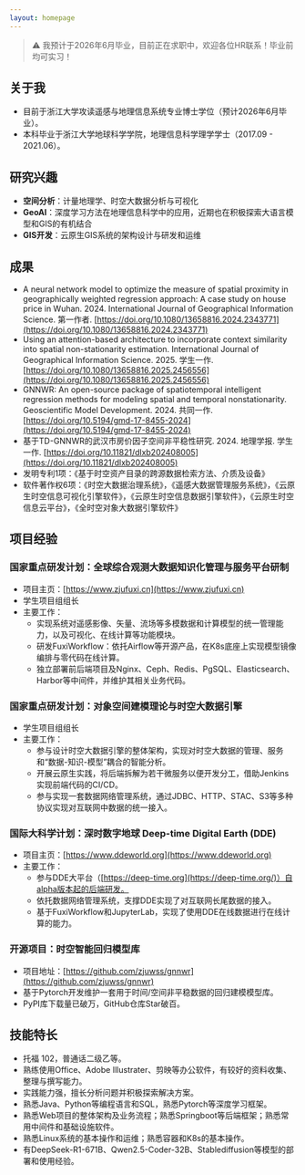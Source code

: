 ```yaml
---
layout: homepage
---
```

> ⚠ 我预计于2026年6月毕业，目前正在求职中，欢迎各位HR联系！毕业前均可实习！

## 关于我

- 目前于浙江大学攻读遥感与地理信息系统专业博士学位（预计2026年6月毕业）。
- 本科毕业于浙江大学地球科学学院，地理信息科学理学学士（2017.09 - 2021.06）。

## 研究兴趣

- **空间分析**：计量地理学、时空大数据分析与可视化
- **GeoAI**：深度学习方法在地理信息科学中的应用，近期也在积极探索大语言模型和GIS的有机结合
- **GIS开发**：云原生GIS系统的架构设计与研发和运维

## 成果

- A neural network model to optimize the measure of spatial proximity in geographically weighted regression approach: A case study on house price in Wuhan. 2024. International Journal of Geographical Information Science. 第一作者. [https://doi.org/10.1080/13658816.2024.2343771](https://doi.org/10.1080/13658816.2024.2343771)
- Using an attention-based architecture to incorporate context similarity into spatial non-stationarity estimation. International Journal of Geographical Information Science. 2025. 学生一作. [https://doi.org/10.1080/13658816.2025.2456556](https://doi.org/10.1080/13658816.2025.2456556)
- GNNWR: An open-source package of spatiotemporal intelligent regression methods for modeling spatial and temporal nonstationarity. Geoscientific Model Development. 2024. 共同一作. [https://doi.org/10.5194/gmd-17-8455-2024](https://doi.org/10.5194/gmd-17-8455-2024)
- 基于TD-GNNWR的武汉市房价因子空间非平稳性研究. 2024. 地理学报. 学生一作. [https://doi.org/10.11821/dlxb202408005](https://doi.org/10.11821/dlxb202408005)
- 发明专利1项：《基于时空资产目录的跨源数据检索方法、介质及设备》
- 软件著作权6项：《时空大数据治理系统》，《遥感大数据管理服务系统》，《云原生时空信息可视化引擎软件》，《云原生时空信息数据引擎软件》，《云原生时空信息云平台》，《全时空对象大数据引擎软件》

## 项目经验  

### 国家重点研发计划：全球综合观测大数据知识化管理与服务平台研制

- 项目主页：[https://www.zjufuxi.cn](https://www.zjufuxi.cn)
- 学生项目组组长
- 主要工作：
    - 实现系统对遥感影像、矢量、流场等多模数据和计算模型的统一管理能力，以及可视化、在线计算等功能模块。
    - 研发FuxiWorkflow：依托Airflow等开源产品，在K8s底座上实现模型镜像编排与零代码在线计算。
    - 独立部署前后端项目及Nginx、Ceph、Redis、PgSQL、Elasticsearch、Harbor等中间件，并维护其相关业务代码。

### 国家重点研发计划：对象空间建模理论与时空大数据引擎 

- 学生项目组组长
- 主要工作：
    - 参与设计时空大数据引擎的整体架构，实现对时空大数据的管理、服务和“数据-知识-模型”耦合的智能分析。
    - 开展云原生实践，将后端拆解为若干微服务以便开发分工，借助Jenkins实现前端代码的CI/CD。
    - 参与实现一套数据网络管理系统，通过JDBC、HTTP、STAC、S3等多种协议实现对互联网中数据的统一接入。


### 国际大科学计划：深时数字地球 Deep-time Digital Earth (DDE)

- 项目主页：[https://www.ddeworld.org](https://www.ddeworld.org)
- 主要工作：
    - 参与DDE大平台（[https://deep-time.org](https://deep-time.org/)）自alpha版本起的后端研发。
    - 依托数据网络管理系统，支撑DDE实现了对互联网长尾数据的接入。
    - 基于FuxiWorkflow和JupyterLab，实现了使用DDE在线数据进行在线计算的能力。

### 开源项目：时空智能回归模型库

- 项目地址：[https://github.com/zjuwss/gnnwr](https://github.com/zjuwss/gnnwr)
- 基于Pytorch开发维护一套用于时间/空间非平稳数据的回归建模模型库。
- PyPI库下载量已破万，GitHub仓库Star破百。

## 技能特长

- 托福 102，普通话二级乙等。
- 熟练使用Office、Adobe Illustrater、剪映等办公软件，有较好的资料收集、整理与撰写能力。
- 实践能力强，擅长分析问题并积极探索解决方案。
- 熟悉Java、Python等编程语言和SQL，熟悉Pytorch等深度学习框架。
- 熟悉Web项目的整体架构及业务流程；熟悉Springboot等后端框架；熟悉常用中间件和基础设施软件。
- 熟悉Linux系统的基本操作和运维；熟悉容器和K8s的基本操作。
- 有DeepSeek-R1-671B、Qwen2.5-Coder-32B、Stablediffusion等模型的部署和使用经验。